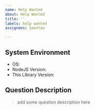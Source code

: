```yaml
---
name: Help Wanted
about: Help Wanted
title: ''
labels: help wanted
assignees: Soontao

---
```


## System Environment

* OS:
* NodeJS Version: 
* This LIbrary Version:

## Question Description

> add some question description here
